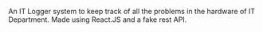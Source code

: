 An IT Logger system to keep track of all the problems in the hardware of IT Department. Made using React.JS and a fake rest API.

